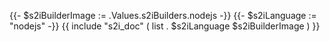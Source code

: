 {{- $s2iBuilderImage := .Values.s2iBuilders.nodejs -}}
{{- $s2iLanguage := "nodejs" -}}
{{ include "s2i_doc" ( list . $s2iLanguage $s2iBuilderImage ) }}
